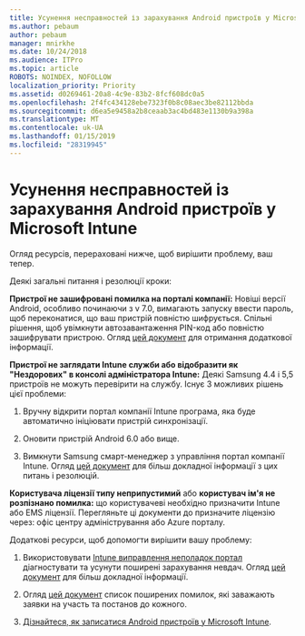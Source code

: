 ```yaml
---
title: Усунення несправностей із зарахування Android пристроїв у Microsoft Intune
ms.author: pebaum
author: pebaum
manager: mnirkhe
ms.date: 10/24/2018
ms.audience: ITPro
ms.topic: article
ROBOTS: NOINDEX, NOFOLLOW
localization_priority: Priority
ms.assetid: d0269461-20a8-4c9e-83b2-8fcf608dc0a5
ms.openlocfilehash: 2f4fc434128ebe7323f0b8c08aec3be82112bbda
ms.sourcegitcommit: d6ea5e9458a2b8ceaab3ac4bd483e1130b9a398a
ms.translationtype: MT
ms.contentlocale: uk-UA
ms.lasthandoff: 01/15/2019
ms.locfileid: "28319945"
---
```

# <a name="troubleshoot-issues-with-enrolling-android-devices-in-microsoft-intune"></a>Усунення несправностей із зарахування Android пристроїв у Microsoft Intune

Огляд ресурсів, перераховані нижче, щоб вирішити проблему, ваш тепер.
  
Деякі загальні питання і резолюції кроки:
  
 **Пристрої не зашифровані помилка на порталі компанії:** Новіші версії Android, особливо починаючи з v 7.0, вимагають запуску ввести пароль, щоб переконатися, що ваш пристрій повністю шифрується. Спільні рішення, щоб увімкнути автозавантаження PIN-код або повністю зашифрувати пристрою. Огляд [цей документ](https://docs.microsoft.com/en-us/intune-user-help/your-device-appears-encrypted-but-cp-says-otherwise-android) для отримання додаткової інформації. 
  
 **Пристрої не заглядати Intune служби або відобразити як "Нездорових" в консолі адміністратора Intune:** Деякі Samsung 4.4 і 5,5 пристроїв не можуть перевірити на службу. Існує 3 можливих рішень цієї проблеми: 
  
1. Вручну відкрити портал компанії Intune програма, яка буде автоматично ініціювати пристрій синхронізації.
    
2. Оновити пристрій Android 6.0 або вище.
    
3. Вимкнути Samsung смарт-менеджер з управління портал компанії Intune. Огляд [цей документ](https://docs.microsoft.com/en-us/intune-classic/troubleshoot/troubleshoot-device-enrollment-in-intune#devices-fail-to-check-in-with-the-intune-service-and-display-as-unhealthy-in-the-intune-admin-console) для більш докладної інформації з цих питань і резолюцій. 
    
 **Користувача ліцензії типу неприпустимий** або **користувач ім'я не розпізнано помилка:** що користувачеві необхідно призначити Intune або EMS ліцензії. Перегляньте ці документи до призначите ліцензію через: офіс центру адміністрування або Azure порталу. 
  
Додаткові ресурси, щоб допомогти вирішити вашу проблему:
  
1. Використовувати [Intune виправлення неполадок портал](https://devicemanagement.microsoft.com/#blade/Microsoft_Intune_DeviceSettings/TroubleshootBlade) діагностувати та усунути поширені зарахування невдач. Огляд [цей документ](https://docs.microsoft.com/en-us/intune/help-desk-operators) для більш докладної інформації. 
    
2. Огляд [цей документ](https://docs.microsoft.com/en-us/intune-classic/Troubleshoot/troubleshoot-device-enrollment-in-intune) список поширених помилок, які заважають заявки на участь та постанов до кожного. 
    
3. [Дізнайтеся, як записатися Android пристроїв у Microsoft Intune](https://docs.microsoft.com/en-us/intune/android-enroll).
    

